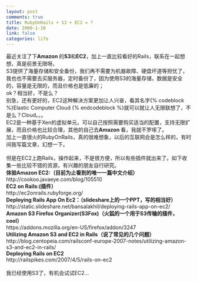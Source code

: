 ```yaml
--- 
layout: post
comments: true
title: RubyOnRails + S3 + EC2 = ?
date: 2008-1-10
link: false
categories: life
---
```

<p>最近关注了下<strong>Amazon </strong>的<strong>S3</strong>和<strong>EC2</strong>，加上一直比较看好的Rails，联系在一起想想，真是前景无限呀。<br />
S3提供了海量存储和安全备份，我们再不需要为机器故障、硬盘坏道等担忧了，我也也不需要去买服务器，定时备份了，因为使用S3的海量存储，数据是安全的，容量是无限的，而且价格也是低廉的；<br />
ok？相当好，不是么？<br />
别急，还有更好的，EC2这种解决方案更加让人兴奋，看其名字{% codeblock %}Elastic Computer Cloud {% endcodeblock %}就可以就让人无限联想了，不是么？Cloud。。。<br />
EC2是一种基于Xen的虚拟单元，可以自己按照需要购买适当的配置，支持无限扩展，而且价格也比较合理，其他的自己去<strong>Amazon </strong>看，我就不罗嗦了。<br />
加上一直很火的RubyOnRails，真的很难想象，以后的互联网会是怎么样的，有时间我写篇文章，幻想一下。<br />
<br />
但是在EC2上跑Rails，操作起来，不是很方便，所以有些插件就出来了。如下收集一些比较不错的资源，有兴趣的朋友自行研究。<br />
<strong>体验Amazon EC2:（目前为止看到的唯一一篇中文介绍）</strong><br />
http://cookoo.javaeye.com/blog/105510<br />
<strong>EC2 on Rails:(插件）</strong><br />
http://ec2onrails.rubyforge.org/<br />
<strong>Deploying Rails App On Ec2：（slideshare上的一个PPT，写的相当好）</strong><br />
http://static.slideshare.net/bansalakhil/deploying-rails-app-on-ec2/<br />
<strong>Amazon S3 Firefox Organizer(S3Fox)（火狐的一个用于S3传输的插件，cool）</strong><br />
https://addons.mozilla.org/en-US/firefox/addon/3247<br />
<strong>Utilizing Amazon S3 and EC2 in Rails（说了常见的几个问题）</strong><br />
http://blog.centopeia.com/railsconf-europe-2007-notes/utilizing-amazon-s3-and-ec2-in-rails/<br />
<strong>Deploying Rails on EC2</strong><br />
http://railspikes.com/2007/4/5/rails-on-ec2<br />
<br />
我已经使用S3了，有机会试试EC2...</p>
